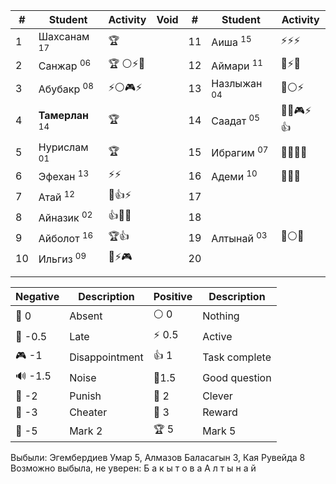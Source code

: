 
| #   | Student                    | Activity | Void | #   | Student                | Activity  |
| --- | -------------------------- | -------- | ---- | --- | ---------------------- | --------- |
| 1   | Шахсанам <sup>17</sup>     | 🏆       |      | 11  | Аиша <sup>15</sup>     | ⚡⚡⚡       |
| 2   | Санжар <sup>06</sup>       | 🏆 ⚪⚡👺  |      | 12  | Аймари <sup>11</sup>   | 🔑⚡👻     |
| 3   | Абубакр <sup>08</sup>      | ⚡⚪🎮⚡    |      | 13  | Назлыжан <sup>04</sup> | 🏅️⚪⚡     |
| 4   | **Тамерлан** <sup>14</sup> | 🏆       |      | 14  | Саадат <sup>05</sup>   | 🧐👻🎮⚡👍 |
| 5   | Нурислам <sup>01</sup>     | 🏆       |      | 15  | Ибрагим <sup>07</sup>  | 👺👻👻👺  |
| 6   | Эфехан <sup>13</sup>       | ⚡⚡       |      | 16  | Адеми <sup>10</sup>    | 👺👻👻    |
| 7   | Атай <sup>12</sup>         | 🏅️👍⚡   |      | 17  |                        |           |
| 8   | Айназик <sup>02</sup>      | 👍👻👻   |      | 18  |                        |           |
| 9   | Айболот <sup>16</sup>      | 🏆👍     |      | 19  | Алтынай <sup>03</sup>  | 👻⚪👻     |
| 10  | Ильгиз <sup>09</sup>       | 🏅️⚡🎮   |      | 20  |                        |           |
|     |                            |          |      |     |                        |           |
|     |                            |          |      |     |                        |           |



| Negative | Description    | Positive | Description   |
| -------- | -------------- | -------- | ------------- |
| 👻 0     | Absent         | ⚪ 0      | Nothing       |
| 🔔 -0.5  | Late           | ⚡ 0.5    | Active        |
| 🎮 -1    | Disappointment | 👍 1     | Task complete |
| 🔊 -1.5  | Noise          | 🧐1.5    | Good question |
| 👺 -2    | Punish         | 🔑 2     | Clever        |
| 🐒 -3    | Cheater        | 🏅️ 3    | Reward        |
| 🏴 -5    | Mark 2         | 🏆 5     | Mark 5        |

Выбыли: Эгембердиев Умар 5, Алмазов Баласагын 3, Кая Рувейда 8
Возможно выбыла, не уверен: Б а к ы т о в а А л т ы н а й